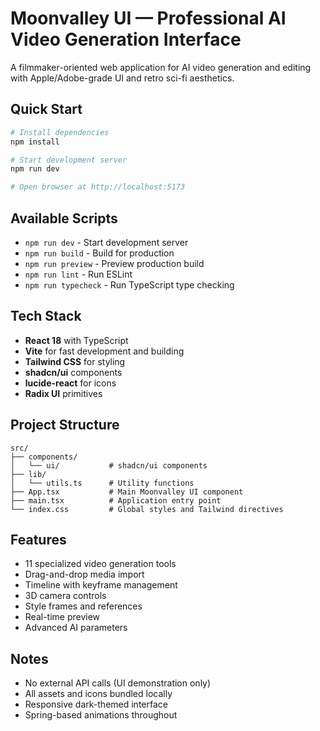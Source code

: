 # Moonvalley UI — Professional AI Video Generation Interface

A filmmaker-oriented web application for AI video generation and editing with Apple/Adobe-grade UI and retro sci-fi aesthetics.

## Quick Start

```bash
# Install dependencies
npm install

# Start development server
npm run dev

# Open browser at http://localhost:5173
```

## Available Scripts

- `npm run dev` - Start development server
- `npm run build` - Build for production
- `npm run preview` - Preview production build
- `npm run lint` - Run ESLint
- `npm run typecheck` - Run TypeScript type checking

## Tech Stack

- **React 18** with TypeScript
- **Vite** for fast development and building
- **Tailwind CSS** for styling
- **shadcn/ui** components
- **lucide-react** for icons
- **Radix UI** primitives

## Project Structure

```
src/
├── components/
│   └── ui/           # shadcn/ui components
├── lib/
│   └── utils.ts      # Utility functions
├── App.tsx           # Main Moonvalley UI component
├── main.tsx          # Application entry point
└── index.css         # Global styles and Tailwind directives
```

## Features

- 11 specialized video generation tools
- Drag-and-drop media import
- Timeline with keyframe management
- 3D camera controls
- Style frames and references
- Real-time preview
- Advanced AI parameters

## Notes

- No external API calls (UI demonstration only)
- All assets and icons bundled locally
- Responsive dark-themed interface
- Spring-based animations throughout

